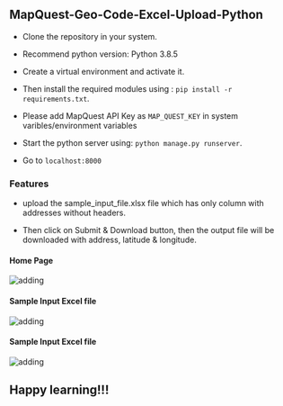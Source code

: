 ## MapQuest-Geo-Code-Excel-Upload-Python

- Clone the repository in your system.

- Recommend python version:  Python 3.8.5

- Create a virtual environment and activate it. 

- Then install the required modules using : `pip install -r requirements.txt`.

- Please add MapQuest API Key as `MAP_QUEST_KEY` in system varibles/environment variables

- Start the python server using: `python manage.py runserver`.

- Go to `localhost:8000` 




### Features
- upload the sample_input_file.xlsx file which has only column with addresses without headers.

- Then click on Submit & Download button, then the output file will be downloaded with address, 
latitude & longitude.

#### Home Page
![adding](https://github.com/karthik-skr/MapQuest-Geo-Code-Excel-Upload-Python-Django/blob/main/readme_images/screencapture-localhost-8000-2021-06-02-18_17_25.png)

#### Sample Input Excel file
![adding](https://github.com/karthik-skr/MapQuest-Geo-Code-Excel-Upload-Python-Django/blob/main/readme_images/input.PNG)


#### Sample Input Excel file
![adding](https://github.com/karthik-skr/MapQuest-Geo-Code-Excel-Upload-Python-Django/blob/main/readme_images/output.PNG)

## Happy learning!!!